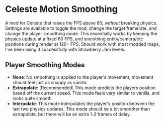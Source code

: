 # Celeste Motion Smoothing

A mod for Celeste that raises the FPS above 60, *without* breaking physics. Settings are available to toggle the mod, 
change the target framerate, and change the player smoothing mode. This essentially works by keeping the physics update
at a fixed 60 FPS, and smoothing entity/camera/etc positions during render at 120+ FPS. Should work with most modded 
maps, I've been using it successfully with Strawberry Jam levels.

## Player Smoothing Modes
* **None**: No smoothing is applied to the player's movement, movement should feel just as snappy as vanilla.
* **Extrapolate**: [Recommended] This mode predicts the players position based off the current speed. This mode
feels very similar to vanilla, and looks quite smooth.
* **Interpolate**: This mode interpolates the player's position between the last two physics updates. This mode should
be a bit smoother than extrapolate, but there will be an extra 1-2 frames of delay.